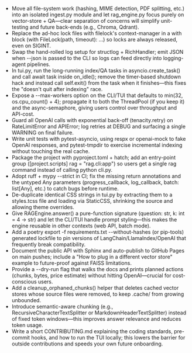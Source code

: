 - Move all file-system work (hashing, MIME detection, PDF splitting, etc.) into an isolated ingest.py module and let rag_engine.py focus purely on vector-store + QA—clear separation of concerns will simplify unit-testing and future back-ends (e.g., Chroma, Qdrant).
- Replace the ad-hoc lock files with filelock's context-manager in a with block (with FileLock(path, timeout): …) so locks are always released, even on SIGINT.
- Swap the hand-rolled log setup for structlog + RichHandler; emit JSON when --json is passed to the CLI so logs can feed directly into logging-agent pipelines.
- In tui.py, run the long-running index/QA tasks in asyncio.create_task() and call await task inside on_idle(); remove the timer-based shutdown hack and instead call self.exit() from the task when it finishes—this fixes the "doesn't quit after indexing" race.
- Expose a --max-workers option on the CLI/TUI that defaults to min(32, os.cpu_count() + 4); propagate it to both the ThreadPool (if you keep it) and the async-semaphore, giving users control over throughput and API-cost.
- Guard all OpenAI calls with exponential back-off (tenacity.retry) on RateLimitError and APIError; log retries at DEBUG and surfacing a single WARNING on final failure.
- Write unit tests with pytest-asyncio, using respx or openai-mock to fake OpenAI responses, and pytest-tmpdir to exercise incremental indexing without touching the real cache.
- Package the project with pyproject.toml + hatch; add an entry-point group ([project.scripts] rag = "rag.cli:app") so users get a single rag command instead of calling python cli.py.
- Adopt ruff + mypy --strict in CI; fix the missing return annotations and the untyped Any parameters (progress_callback, log_callback, batch: list[Any], etc.) to catch bugs before runtime.
- De-duplicate identical CSS strings in tui.py by extracting them to a styles.tcss file and loading via StaticCSS, shrinking the source and allowing theme overrides.
- Give RAGEngine.answer() a pure-function signature (question: str, k: int = 4 -> str) and let the CLI/TUI handle prompt styling—this makes the engine reusable in other contexts (web API, batch mode).
- Add a poetry export -f requirements.txt --without-hashes (or pip-tools) generated lockfile to pin versions of LangChain/LlamaIndex/OpenAI that frequently break compatibility.
- Document the public API with Sphinx and auto-publish to GitHub Pages on main pushes; include a "How to plug in a different vector store" example to future-proof against FAISS limitations.
- Provide a --dry-run flag that walks the docs and prints planned actions (chunks, bytes, price estimate) without hitting OpenAI—crucial for cost-conscious users.
- Add a cleanup_orphaned_chunks() helper that deletes cached vector stores whose source files were removed, to keep .cache/ from growing unbounded.
- Introduce semantic-aware chunking (e.g., RecursiveCharacterTextSplitter or MarkdownHeaderTextSplitter) instead of fixed token windows—this improves answer relevance and reduces token usage.
- Write a short CONTRIBUTING.md explaining the coding standards, pre-commit hooks, and how to run the TUI locally; this lowers the barrier for outside contributions and speeds your own future onboarding.
